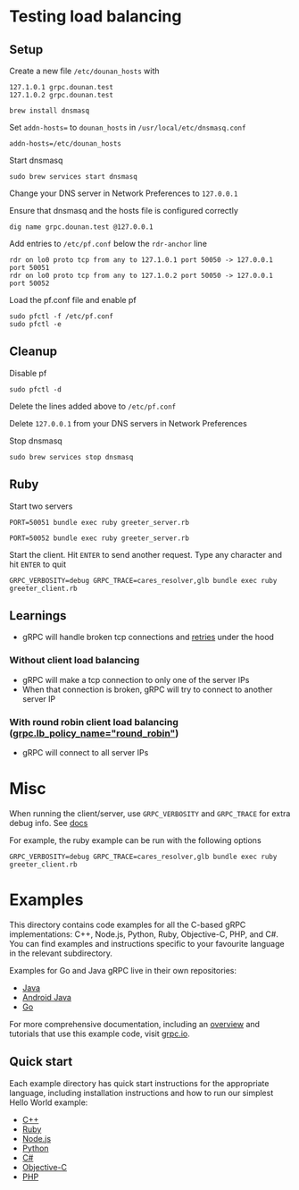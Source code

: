 # Testing load balancing

## Setup

Create a new file `/etc/dounan_hosts` with

```
127.1.0.1 grpc.dounan.test
127.1.0.2 grpc.dounan.test
```

```
brew install dnsmasq
```

Set `addn-hosts=` to `dounan_hosts` in `/usr/local/etc/dnsmasq.conf`

```
addn-hosts=/etc/dounan_hosts
```

Start dnsmasq

```
sudo brew services start dnsmasq
```

Change your DNS server in Network Preferences to `127.0.0.1`

Ensure that dnsmasq and the hosts file is configured correctly

```
dig name grpc.dounan.test @127.0.0.1
```

Add entries to `/etc/pf.conf` below the `rdr-anchor` line

```
rdr on lo0 proto tcp from any to 127.1.0.1 port 50050 -> 127.0.0.1 port 50051
rdr on lo0 proto tcp from any to 127.1.0.2 port 50050 -> 127.0.0.1 port 50052
```

Load the pf.conf file and enable pf

```
sudo pfctl -f /etc/pf.conf
sudo pfctl -e
```

## Cleanup

Disable pf

```
sudo pfctl -d
```

Delete the lines added above to `/etc/pf.conf`

Delete `127.0.0.1` from your DNS servers in Network Preferences

Stop dnsmasq

```
sudo brew services stop dnsmasq
```

## Ruby

Start two servers

```
PORT=50051 bundle exec ruby greeter_server.rb
```

```
PORT=50052 bundle exec ruby greeter_server.rb
```

Start the client. Hit `ENTER` to send another request. Type any character and hit `ENTER` to quit

```
GRPC_VERBOSITY=debug GRPC_TRACE=cares_resolver,glb bundle exec ruby greeter_client.rb
```

## Learnings

- gRPC will handle broken tcp connections and [retries](https://github.com/grpc/proposal/blob/master/A6-client-retries.md) under the hood

### Without client load balancing

- gRPC will make a tcp connection to only one of the server IPs
- When that connection is broken, gRPC will try to connect to another server IP

### With round robin client load balancing ([grpc.lb_policy_name="round_robin"](https://github.com/grpc/grpc/blob/master/include/grpc/impl/codegen/grpc_types.h))

- gRPC will connect to all server IPs

# Misc

When running the client/server, use `GRPC_VERBOSITY` and `GRPC_TRACE` for extra debug info. See [docs](https://github.com/grpc/grpc/blob/master/doc/environment_variables.md)

For example, the ruby example can be run with the following options

```
GRPC_VERBOSITY=debug GRPC_TRACE=cares_resolver,glb bundle exec ruby greeter_client.rb
```

# Examples

This directory contains code examples for all the C-based gRPC implementations: C++, Node.js, Python, Ruby, Objective-C, PHP, and C#. You can find examples and instructions specific to your
favourite language in the relevant subdirectory.

Examples for Go and Java gRPC live in their own repositories:

- [Java](https://github.com/grpc/grpc-java/tree/master/examples)
- [Android Java](https://github.com/grpc/grpc-java/tree/master/examples/android)
- [Go](https://github.com/grpc/grpc-go/tree/master/examples)

For more comprehensive documentation, including an [overview](https://grpc.io/docs/) and tutorials that use this example code, visit [grpc.io](https://grpc.io/docs/).

## Quick start

Each example directory has quick start instructions for the appropriate language, including installation instructions and how to run our simplest Hello World example:

- [C++](cpp)
- [Ruby](ruby)
- [Node.js](node)
- [Python](python/helloworld)
- [C#](csharp)
- [Objective-C](objective-c/helloworld)
- [PHP](php)
